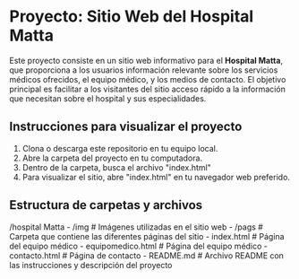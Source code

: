 # Proyecto: Sitio Web del Hospital Matta

Este proyecto consiste en un sitio web informativo para el **Hospital Matta**, que proporciona a los usuarios información relevante sobre los servicios médicos ofrecidos, el equipo médico, y los medios de contacto. El objetivo principal es facilitar a los visitantes del sitio acceso rápido a la información que necesitan sobre el hospital y sus especialidades.

## Instrucciones para visualizar el proyecto

1. Clona o descarga este repositorio en tu equipo local.
2. Abre la carpeta del proyecto en tu computadora.
3. Dentro de la carpeta, busca el archivo "index.html"
4. Para visualizar el sitio, abre "index.html" en tu navegador web preferido.
## Estructura de carpetas y archivos

/hospital Matta
    - /img          # Imágenes utilizadas en el sitio web
    - /pags         # Carpeta que contiene las diferentes páginas del sitio
          - index.html    # Página del equipo médico
          - equipomedico.html    # Página del equipo médico
          - contacto.html        # Página de contacto
    - README.md         # Archivo README con las instrucciones y descripción del proyecto
